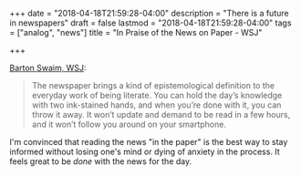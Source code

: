 +++
date = "2018-04-18T21:59:28-04:00"
description = "There is a future in newspapers"
draft = false
lastmod = "2018-04-18T21:59:28-04:00"
tags = ["analog", "news"]
title = "In Praise of the News on Paper - WSJ"

+++

[Barton Swaim, WSJ](https://www.wsj.com/articles/in-praise-of-the-news-on-paper-1523817821):

> The newspaper brings a kind of epistemological definition to the everyday work of being literate. You can hold the day’s knowledge with two ink-stained hands, and when you’re done with it, you can throw it away. It won’t update and demand to be read in a few hours, and it won’t follow you around on your smartphone.

I'm convinced that reading the news "in the paper" is the best way to stay informed without losing one's mind or dying of anxiety in the process. It feels great to be _done_ with the news for the day.


